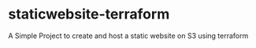 # staticwebsite-terraform
A Simple Project to create and host a static website on S3 using terraform
